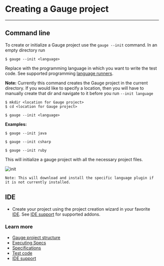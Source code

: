 # Creating a Gauge project
-----
## Command line

To create or initialize a Gauge project use the `gauge --init` command. In an empty directory run

```
$ gauge --init <language>
```

Replace *<language>* with the programming language in which you want to write the test code. See supported programming [language runners](../installations/install_language_runners.md).

**Note:** Currently this command creates the Gauge project in the current directory. If you would like to specify a location, then you will have to manually create that dir and navigate to it before you run `--init language`

```
$ mkdir <location for Gauge project>
$ cd <location for Gauge project>

$ gauge --init <language>
```

**Examples:**

```
$ gauge --init java
```

```
$ gauge --init csharp
```

```
$ gauge --init ruby
```

This will initialize a gauge project with all the necessary project files.

![init](images/gauge-init.png "init")

````
Note: This will download and install the specific language plugin if it is not currently installed.
````

## IDE
* Create your project using the project creation wizard in your favorite [IDE](http://en.wikipedia.org/wiki/Integrated_development_environment). See [IDE support](../ide_support/README.md) for supported addons.

### Learn more
* [Gauge project structure](project_structure.md)
* [Executing Specs](../advanced_readings/execution/README.md)
* [Specifications](../gauge_terminologies/specifications.md)
* [Test code](../language_features/step_implementations.md)
* [IDE support](../ide_support/README.md)
